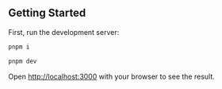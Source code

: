 
## Getting Started

First, run the development server:

```bash
pnpm i

pnpm dev
```

Open [http://localhost:3000](http://localhost:3000) with your browser to see the result.

